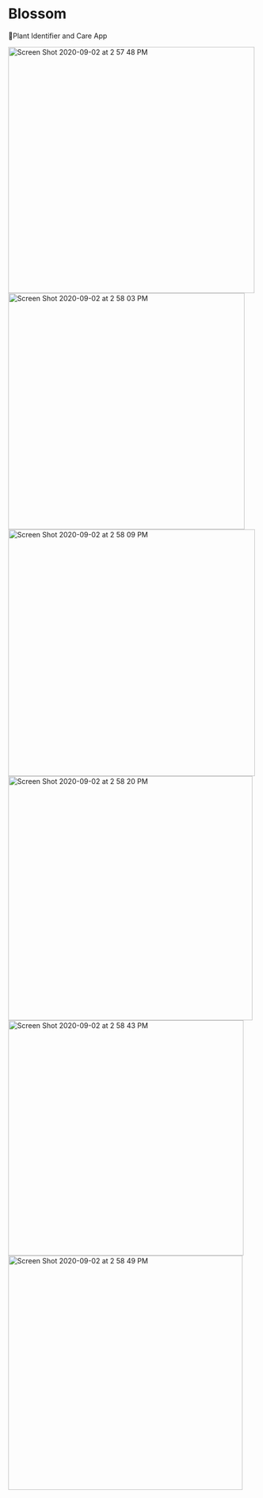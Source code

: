 # Blossom
🌸Plant Identifier and Care App


<img width="497" alt="Screen Shot 2020-09-02 at 2 57 48 PM" src="https://user-images.githubusercontent.com/40672145/92024954-dcfaf680-ed2c-11ea-9b2f-00f39c8d0b22.png">
<img width="477" alt="Screen Shot 2020-09-02 at 2 58 03 PM" src="https://user-images.githubusercontent.com/40672145/92024962-df5d5080-ed2c-11ea-827e-434b79d19db5.png">
<img width="498" alt="Screen Shot 2020-09-02 at 2 58 09 PM" src="https://user-images.githubusercontent.com/40672145/92024966-e08e7d80-ed2c-11ea-9b45-e649cad1ba17.png">
<img width="493" alt="Screen Shot 2020-09-02 at 2 58 20 PM" src="https://user-images.githubusercontent.com/40672145/92024970-e1bfaa80-ed2c-11ea-84bc-5750fa341ca2.png">
<img width="475" alt="Screen Shot 2020-09-02 at 2 58 43 PM" src="https://user-images.githubusercontent.com/40672145/92024975-e2f0d780-ed2c-11ea-83f1-678ad667acb1.png">
<img width="473" alt="Screen Shot 2020-09-02 at 2 58 49 PM" src="https://user-images.githubusercontent.com/40672145/92024979-e3896e00-ed2c-11ea-97b6-5116269146e8.png">
